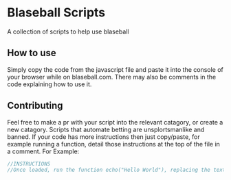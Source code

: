 # Blaseball Scripts

A collection of scripts to help use blaseball

## How to use

Simply copy the code from the javascript file and paste it into the console of your browser while on blaseball.com. There may also be comments in the code explaining how to use it.

## Contributing

Feel free to make a pr with your script into the relevant catagory, or create a new catagory.
Scripts that automate betting are unsplortsmanlike and banned.
If your code has more instructions then just copy/paste, for example running a function, detail those instructions at the top of the file in a comment. For Example:

```js
//INSTRUCTIONS
//Once loaded, run the function echo("Hello World"), replacing the text "Hello World" with whatever you want echoed
```
